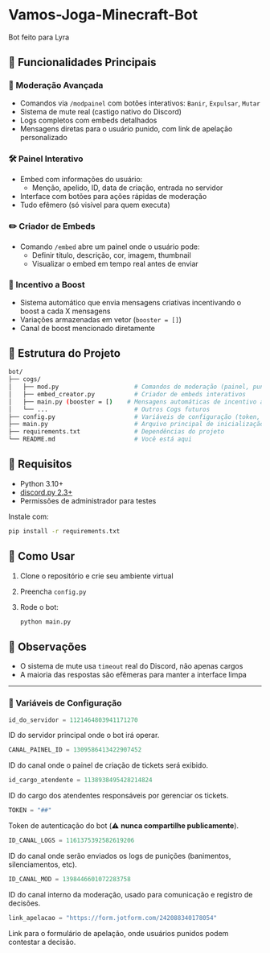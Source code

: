 # Vamos-Joga-Minecraft-Bot
Bot feito para Lyra

## 🧠 Funcionalidades Principais

### 🔧 Moderação Avançada
- Comandos via `/modpainel` com botões interativos: `Banir`, `Expulsar`, `Mutar`
- Sistema de mute real (castigo nativo do Discord)
- Logs completos com embeds detalhados
- Mensagens diretas para o usuário punido, com link de apelação personalizado

### 🛠️ Painel Interativo
- Embed com informações do usuário:
  - Menção, apelido, ID, data de criação, entrada no servidor
- Interface com botões para ações rápidas de moderação
- Tudo efêmero (só visível para quem executa)

### ✏️ Criador de Embeds
- Comando `/embed` abre um painel onde o usuário pode:
  - Definir título, descrição, cor, imagem, thumbnail
  - Visualizar o embed em tempo real antes de enviar

### 🚀 Incentivo a Boost
- Sistema automático que envia mensagens criativas incentivando o boost a cada X mensagens
- Variações armazenadas em vetor (`booster = []`)
- Canal de boost mencionado diretamente

## 📁 Estrutura do Projeto

```bash
bot/
├── cogs/
│   ├── mod.py                     # Comandos de moderação (painel, punições)
│   ├── embed_creator.py           # Criador de embeds interativos
│   ├── main.py (booster = [)    # Mensagens automáticas de incentivo ao boost
│   └── ...                        # Outros Cogs futuros
├── config.py                      # Variáveis de configuração (token, IDs, link de apelação)
├── main.py                        # Arquivo principal de inicialização do bot
├── requirements.txt               # Dependências do projeto
└── README.md                      # Você está aqui
```

## 🧩 Requisitos

* Python 3.10+
* [discord.py 2.3+](https://pypi.org/project/discord.py/)
* Permissões de administrador para testes

Instale com:

```bash
pip install -r requirements.txt
```

## 🧠 Como Usar

1. Clone o repositório e crie seu ambiente virtual
2. Preencha `config.py`
3. Rode o bot:

   ```bash
   python main.py
   ```

## 📌 Observações

* O sistema de mute usa `timeout` real do Discord, não apenas cargos
* A maioria das respostas são efêmeras para manter a interface limpa




---


### 📄 Variáveis de Configuração

```python
id_do_servidor = 1121464803941171270
```

ID do servidor principal onde o bot irá operar.

```python
CANAL_PAINEL_ID = 1309586413422907452  
```

ID do canal onde o painel de criação de tickets será exibido.

```python
id_cargo_atendente = 1138938495428214824  
```

ID do cargo dos atendentes responsáveis por gerenciar os tickets.

```python
TOKEN = "##"
```

Token de autenticação do bot (⚠️ **nunca compartilhe publicamente**).

```python
ID_CANAL_LOGS = 1161375392582619206 
```

ID do canal onde serão enviados os logs de punições (banimentos, silenciamentos, etc).

```python
ID_CANAL_MOD = 1398446601072283758
```

ID do canal interno da moderação, usado para comunicação e registro de decisões.

```python
link_apelacao = "https://form.jotform.com/242088340178054"
```

Link para o formulário de apelação, onde usuários punidos podem contestar a decisão.

